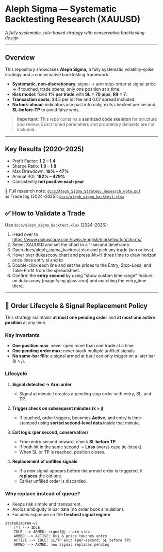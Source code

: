 #  Aleph Sigma — Systematic Backtesting Research (XAUUSD)

_A fully systematic, rule-based strategy with conservative backtesting design_

---

##  Overview
This repository showcases **Aleph Sigma**, a fully systematic volatility-spike strategy and a conservative backtesting framework.

- **Systematic, non-discretionary**: signal → arm stop-order at signal price → if touched, trade opens; only one position at a time.  
- **Risk model**: fixed **1% per trade** with **SL = 70 pips**, **RR = 7**.  
- **Transaction costs**: $4.5 per lot fee and 0.07 spread included.  
- **No look-ahead**: indicators use past info only; exits checked per second, **SL-before-TP** to avoid false wins.  

> **Important:** This repo contains a **sanitized code skeleton** for structure and review. Exact tuned parameters and proprietary datasets are not included.

---

##  Key Results (2020–2025)
- Profit Factor: **1.2 – 1.4**  
- Sharpe Ratio: **1.0 – 1.8**  
- Max Drawdown: **19% – 47%**  
- Annual ROI: **182% – 479%**  
- Consistently **net positive each year**  

📄 Full research note: [`docs/Aleph_Sigma_Strategy_Research_Note.pdf`](docs/Aleph_Sigma_Strategy_Research_Note.pdf)  
📊 Trade log (2024–2025): [`docs/aleph_sigma_backtest.xlsx`](docs/aleph_sigma_backtest.xlsx)  
## ✅ How to Validate a Trade
Use `docs/aleph_sigma_backtest.xlsx` (2024–2025):
1) Head over to https://www.dukascopy.com/swiss/english/marketwatch/charts/
2) Select XAUUSD and set the chart to a 1-second timeframe.
3) Open docs/aleph_sigma_backtest.xlsx and pick any trade (win or loss).
4) Hover over dukascopy chart and press Alt+H three time to draw horizon price lines entry sl and tp
5) Double-click each line and set the prices to the Entry, Stop-Loss, and Take-Profit from the spreadsheet.
6) Confirm the **entry second** by using "show custom time range" feature on dukascopy (magnifying glass icon) and matching the entry_time there.

---

## 🔁 Order Lifecycle & Signal Replacement Policy

This strategy maintains **at most one pending order** and **at most one active position** at any time.

### Key invariants
- **One position max**: never open more than one trade at a time.  
- **One pending order max**: never stack multiple unfilled signals.  
- **No same-bar fills**: a signal armed at bar *j* can only trigger on a later bar (*k > j*).  

### Lifecycle
1. **Signal detected → Arm order**  
   - Signal at minute *j* creates a pending stop order with entry, SL, and TP.  

2. **Trigger check on subsequent minutes (k > j)**  
   - If touched, order triggers, becomes **Active**, and entry is time-stamped using **sorted second-level data** inside that minute.  

3. **Exit logic (per second, conservative)**  
   - From entry second onward, check **SL before TP**.  
   - If both hit in the same second → **Loss** (worst-case tie-break).  
   - When SL or TP is reached, position closes.  

4. **Replacement of unfilled signals**  
   - If a new signal appears before the armed order is triggered, it **replaces** the old one.  
   - Earlier unfilled order is discarded.  

### Why replace instead of queue?
- Keeps risk simple and transparent.  
- Avoids ambiguity in bar data (no order book simulation).  
- Focuses exposure on the **freshest signal regime**.  

```mermaid
stateDiagram-v2
    [*] --> IDLE
    IDLE --> ARMED: signal@j → arm stop
    ARMED --> ACTIVE: k>j & price touches entry
    ACTIVE --> IDLE: SL/TP exit (per-second, SL before TP)
    ARMED --> ARMED: new signal replaces pending
